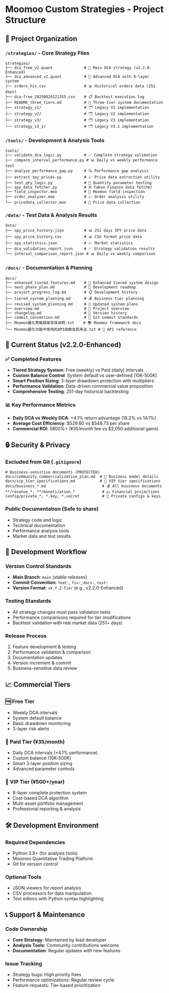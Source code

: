 # Moomoo Custom Strategies - Project Structure

## 📁 Project Organization

### `/strategies/` - Core Strategy Files
```
strategies/
├── dca_free_v2.quant              # 🎯 Main DCA strategy (v2.2.0-Enhanced)
├── dca_advanced_v2.quant          # 💎 Advanced DCA with 8-layer system  
├── orders_his.csv                 # 📊 Historical orders data (251 days)
├── dca-free_20250828121355.csv    # 📋 Backtest execution log
├── README_three_tiers.md          # 📖 Three-tier system documentation
├── strategy_v1/                   # 🗂️ Legacy V1 implementation
├── strategy_v2/                   # 🗂️ Legacy V2 implementation  
├── strategy_v3/                   # 🗂️ Legacy V3 implementation
└── strategy_v3_1/                 # 🗂️ Legacy V3.1 implementation
```

### `/tools/` - Development & Analysis Tools  
```
tools/
├── validate_dca_logic.py          # ✅ Complete strategy validation
├── compare_interval_performance.py # 📊 Daily vs weekly performance test
├── analyze_performance_gap.py     # 🔍 Performance gap analysis
├── extract_spy_prices.py          # 💹 Price data extraction utility
├── test_qty_logic.py              # 🧪 Quantity parameter testing
├── spy_data_fetcher.py            # 🌐 Yahoo Finance data fetcher
├── field_inspector.moo            # 🔧 Moomoo field inspection
├── order_analyzer.moo             # 📈 Order analysis utility
└── pricedata_collector.moo        # 💾 Price data collection
```

### `/data/` - Test Data & Analysis Results
```
data/
├── spy_price_history.json         # 📊 251 days SPY price data
├── spy_price_history.csv          # 📊 CSV format price data  
├── spy_statistics.json            # 📈 Market statistics
├── dca_validation_report.json     # ✅ Strategy validation results
└── interval_comparison_report.json # 📊 Daily vs weekly comparison
```

### `/docs/` - Documentation & Planning
```
docs/
├── enhanced_tiered_features.md    # 🎯 Enhanced tiered system design
├── next_phase_plan.md             # 🚀 Development roadmap
├── project_progress_log.md        # 📋 Development history
├── tiered_system_planning.md      # 💰 Business tier planning
├── revised_system_planning.md     # 🔄 Updated system plans
├── overview.md                    # 📖 Project overview
├── changelog.md                   # 📝 Version history
├── commit_convention.md           # 📏 Git commit standards
├── Moomoo量化策略框架具体说明.txt    # 📚 Moomoo framework docs
└── Moomoo量化功能中常用的API函数及其用法.txt # 🔧 API reference
```

## 🎯 Current Status (v2.2.0-Enhanced)

### ✅ Completed Features
- **Tiered Strategy System**: Free (weekly) vs Paid (daily) intervals
- **Custom Balance Control**: System default vs user-defined (10K-500K)
- **Smart Position Sizing**: 3-layer drawdown protection with multipliers
- **Performance Validation**: Data-driven commercial value proposition
- **Comprehensive Testing**: 251-day historical backtesting

### 📊 Key Performance Metrics  
- **Daily DCA vs Weekly DCA**: +4.1% return advantage (18.2% vs 14.1%)
- **Average Cost Efficiency**: $529.60 vs $548.73 per share
- **Commercial ROI**: 5800%+ (¥35/month fee vs $2,050 additional gains)

## 🔒 Security & Privacy

### Excluded from Git (`.gitignore`)
```
# Business-sensitive documents (PROTECTED)
docs/community_commercialization_plan.md  # 💼 Business model details
docs/vip_tier_specifications.md           # 👑 VIP tier specifications
docs/business_*.md                         # 💰 All business documents
**/revenue_*, **/monetization_*            # 💵 Financial projections
config/private_*, *.key, *.secret          # 🔐 Private configs & keys
```

### Public Documentation (Safe to share)
- Strategy code and logic
- Technical documentation  
- Performance analysis tools
- Market data and test results

## 🚀 Development Workflow

### Version Control Standards
- **Main Branch**: `main` (stable releases)  
- **Commit Convention**: `feat:`, `fix:`, `docs:`, `test:`
- **Version Format**: `vX.Y.Z-Tier` (e.g., v2.2.0-Enhanced)

### Testing Standards
- All strategy changes must pass validation tests
- Performance comparisons required for tier modifications  
- Backtest validation with real market data (251+ days)

### Release Process
1. Feature development & testing
2. Performance validation & comparison
3. Documentation updates
4. Version increment & commit
5. Business-sensitive data review

## 📈 Commercial Tiers

### 🆓 Free Tier
- Weekly DCA intervals
- System default balance
- Basic drawdown monitoring
- 3-layer risk alerts

### 💎 Paid Tier (¥35/month)
- Daily DCA intervals (+4.1% performance)
- Custom balance (10K-500K)
- Smart 3-layer position sizing
- Advanced parameter controls

### 👑 VIP Tier (¥500+/year)  
- 8-layer complete protection system
- Cost-based DCA algorithm
- Multi-asset portfolio management
- Professional reporting & analysis

## 🛠️ Development Environment

### Required Dependencies
- Python 3.8+ (for analysis tools)
- Moomoo Quantitative Trading Platform
- Git for version control

### Optional Tools
- JSON viewers for report analysis
- CSV processors for data manipulation
- Text editors with Python syntax highlighting

## 📞 Support & Maintenance

### Code Ownership
- **Core Strategy**: Maintained by lead developer
- **Analysis Tools**: Community contributions welcome
- **Documentation**: Regular updates with new features

### Issue Tracking
- Strategy bugs: High priority fixes
- Performance optimizations: Regular review cycle
- Feature requests: Tier-based prioritization